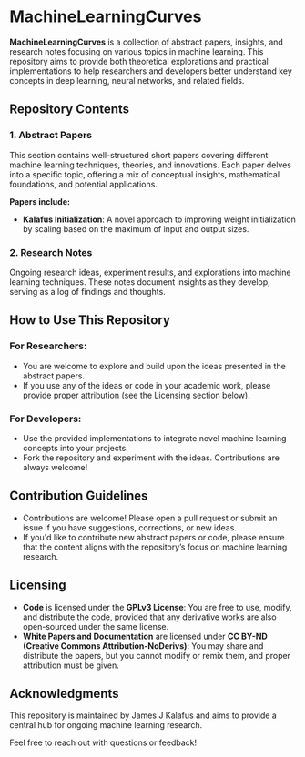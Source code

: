 # MachineLearningCurves

**MachineLearningCurves** is a collection of abstract papers, insights, and research notes focusing on various topics in machine learning. This repository aims to provide both theoretical explorations and practical implementations to help researchers and developers better understand key concepts in deep learning, neural networks, and related fields.

## Repository Contents

### 1. **Abstract Papers**
This section contains well-structured short papers covering different machine learning techniques, theories, and innovations. Each paper delves into a specific topic, offering a mix of conceptual insights, mathematical foundations, and potential applications.

**Papers include:**
- **Kalafus Initialization**: A novel approach to improving weight initialization by scaling based on the maximum of input and output sizes.

### 2. **Research Notes**
Ongoing research ideas, experiment results, and explorations into machine learning techniques. These notes document insights as they develop, serving as a log of findings and thoughts.

## How to Use This Repository

### For Researchers:
- You are welcome to explore and build upon the ideas presented in the abstract papers.
- If you use any of the ideas or code in your academic work, please provide proper attribution (see the Licensing section below).

### For Developers:
- Use the provided implementations to integrate novel machine learning concepts into your projects.
- Fork the repository and experiment with the ideas. Contributions are always welcome!

## Contribution Guidelines
- Contributions are welcome! Please open a pull request or submit an issue if you have suggestions, corrections, or new ideas.
- If you'd like to contribute new abstract papers or code, please ensure that the content aligns with the repository’s focus on machine learning research.

## Licensing

- **Code** is licensed under the **GPLv3 License**: You are free to use, modify, and distribute the code, provided that any derivative works are also open-sourced under the same license.
- **White Papers and Documentation** are licensed under **CC BY-ND (Creative Commons Attribution-NoDerivs)**: You may share and distribute the papers, but you cannot modify or remix them, and proper attribution must be given.

## Acknowledgments
This repository is maintained by James J Kalafus and aims to provide a central hub for ongoing machine learning research.

Feel free to reach out with questions or feedback!
